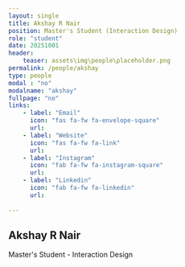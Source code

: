 ```yaml
---
layout: single
title: Akshay R Nair
position: Master's Student (Interaction Design)
role: "student"
date: 20251001
header:
    teaser: assets\img\people\placeholder.png
permalink: /people/akshay
type: people
modal : "no"
modalname: "akshay"
fullpage: "no"
links:
    - label: "Email"
      icon: "fas fa-fw fa-envelope-square"
      url: 
    - label: "Website"
      icon: "fas fa-fw fa-link"
      url: 
    - label: "Instagram"
      icon: "fab fa-fw fa-instagram-square"
      url: 
    - label: "Linkedin"
      icon: "fab fa-fw fa-linkedin"
      url: 
      
---
```


## Akshay R Nair
Master's Student - Interaction Design

